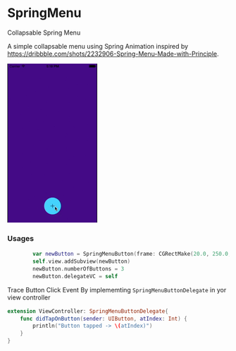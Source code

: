 # SpringMenu
Collapsable Spring Menu

A simple collapsable menu using Spring Animation inspired by https://dribbble.com/shots/2232906-Spring-Menu-Made-with-Principle.


![Spring Menu](https://raw.githubusercontent.com/sauvikatinnofied/SpringMenu/master/ezgif.com-crop.gif)


### Usages


```swift
        var newButton = SpringMenuButton(frame: CGRectMake(20.0, 250.0, 88.0, 88.0))
        self.view.addSubview(newButton)
        newButton.numberOfButtons = 3
        newButton.delegateVC = self
```
Trace Button Click Event By implememting `SpringMenuButtonDelegate` in yor view controller

```swift
extension ViewController: SpringMenuButtonDelegate{
    func didTapOnButton(sender: UIButton, atIndex: Int) {
        println("Button tapped -> \(atIndex)")
    }
}
```

